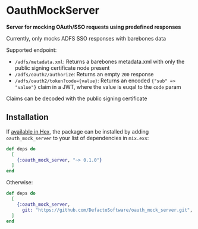# OauthMockServer

**Server for mocking OAuth/SSO requests using predefined responses**

Currently, only mocks ADFS SSO responses with barebones data

Supported endpoint:
- `/adfs/metadata.xml`: Returns a barebones metadata.xml with only the public signing certificate node present
- `/adfs/oauth2/authorize`: Returns an empty `200` response
- `/adfs/oauth2/token?code={value}`: Returns an encoded `{"sub" => "value"}` claim in a JWT, where the value is euqal to the `code` param

Claims can be decoded with the public signing certificate

## Installation

If [available in Hex](https://hex.pm/docs/publish), the package can be installed
by adding `oauth_mock_server` to your list of dependencies in `mix.exs`:

```elixir
def deps do
  [
    {:oauth_mock_server, "~> 0.1.0"}
  ]
end
```

Otherwise:

```elixir
def deps do
  [
    {:oauth_mock_server,
      git: "https://github.com/DefactoSoftware/oauth_mock_server.git", only: [:dev, :test]}
  ]
end
```
